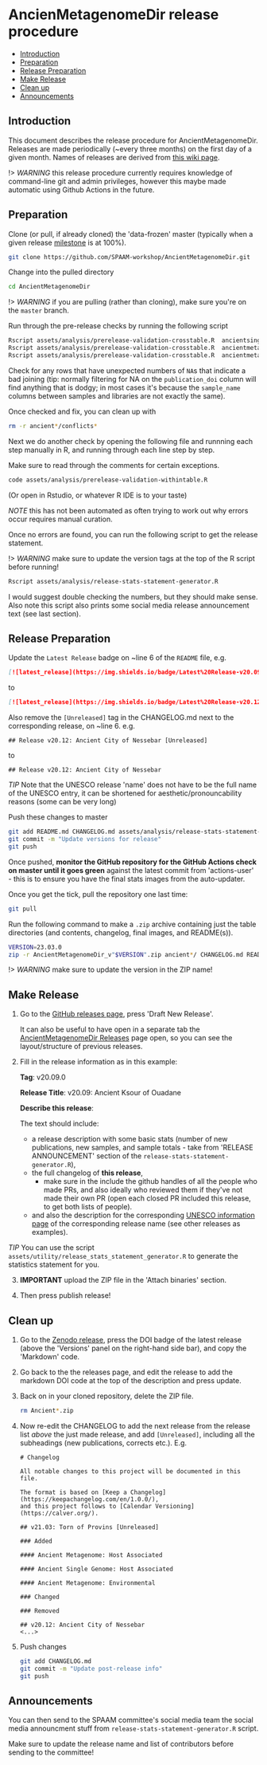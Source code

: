 # AncienMetagenomeDir release procedure

<!-- TOC -->

- [Introduction](#introduction)
- [Preparation](#preparation)
- [Release Preparation](#release-preparation)
- [Make Release](#make-release)
- [Clean up](#clean-up)
- [Announcements](#announcements)

<!-- /TOC -->

## Introduction

This document describes the release procedure for AncientMetagenomeDir. Releases are made periodically (~every three months) on the first day of a given month. Names of releases are derived from [this wiki page](https://github.com/SPAAM-workshop/AncientMetagenomeDir/wiki/Release-Name-List).

!> _WARNING_ this release procedure currently requires knowledge of command-line git and admin privileges, however this maybe made automatic using Github Actions in the future.

## Preparation

Clone (or pull, if already cloned) the 'data-frozen' master (typically when a given release [milestone](https://github.com/SPAAM-workshop/AncientMetagenomeDir/milestones) is at 100%).

```bash
git clone https://github.com/SPAAM-workshop/AncientMetagenomeDir.git 
```

Change into the pulled directory

```bash
cd AncientMetagenomeDir
```

!> _WARNING_ if you are pulling (rather than cloning), make sure you're on the `master` branch.

Run through the pre-release checks by running the following script

```bash
Rscript assets/analysis/prerelease-validation-crosstable.R  ancientsinglegenome-hostassociated/samples/ancientsinglegenome-hostassociated_samples.tsv ancientsinglegenome-hostassociated/libraries/ancientsinglegenome-hostassociated_libraries.tsv ancientsinglegenome-hostassociated/conflicts.csv
Rscript assets/analysis/prerelease-validation-crosstable.R  ancientmetagenome-hostassociated/samples/ancientmetagenome-hostassociated_samples.tsv ancientmetagenome-hostassociated/libraries/ancientmetagenome-hostassociated_libraries.tsv ancientmetagenome-hostassociated/conflicts.csv
Rscript assets/analysis/prerelease-validation-crosstable.R  ancientmetagenome-environmental/samples/ancientmetagenome-environmental_samples.tsv ancientmetagenome-environmental/libraries/ancientmetagenome-environmental_libraries.tsv ancientmetagenome-environmental/conflicts.csv
```

Check for any rows that have unexpected numbers of `NA`s that indicate a bad joining (tip: normally filtering for NA on the `publication_doi` column will find anything that is dodgy; in most cases it's because the `sample_name` columns between samples and libraries are not exactly the same). 

Once checked and fix, you can clean up with

```bash
rm -r ancient*/conflicts*
```

Next we do another check by opening the following file and runnning each step manually in R, and running through each line step by step.

Make sure to read through the comments for certain exceptions.

```txt
code assets/analysis/prerelease-validation-withintable.R
````
(Or open in Rstudio, or whatever R IDE is to your taste)

<p class='note'>
<em>NOTE</em> this has not been automated as often trying to work out why errors occur requires manual curation.
</p>

Once no errors are found, you can run the following script to get the release statement.

!> _WARNING_ make sure to update the version tags at the top of the R script before running!

```bash
Rscript assets/analysis/release-stats-statement-generator.R
```

I would suggest double checking the numbers, but they should make sense. Also note this script also prints some social media release announcement text (see last section).

## Release Preparation

Update the `Latest Release` badge on ~line 6 of the `README` file, e.g.

```markdown
[![latest_release](https://img.shields.io/badge/Latest%20Release-v20.09-yellow)](https://github.com/SPAAM-workshop/AncientMetagenomeDir/releases)
```

to

```markdown
[![latest_release](https://img.shields.io/badge/Latest%20Release-v20.12-yellow)](https://github.com/SPAAM-workshop/AncientMetagenomeDir/releases)
```

Also remove the `[Unreleased]` tag in the CHANGELOG.md next to the corresponding release, on ~line 6. e.g.

```
## Release v20.12: Ancient City of Nessebar [Unreleased]
```

to

```
## Release v20.12: Ancient City of Nessebar
```

<p class='help'>
<em>TIP</em> Note that the UNESCO release 'name' does not have to be the full name of the UNESCO entry, it can be shortened for aesthetic/pronouncability reasons (some can be very long)
</p>

Push these changes to master

```bash
git add README.md CHANGELOG.md assets/analysis/release-stats-statement-generator.R
git commit -m "Update versions for release"
git push
```

Once pushed, **monitor the GitHub repository for the GitHub Actions check on master until it goes green** against the latest commit from 'actions-user' - this is to ensure you have the final stats images from the auto-updater. 

Once you get the tick, pull the repository one last time:

```bash
git pull
```

Run the following command to make a `.zip` archive containing just the table directories (and contents, changelog, final images, and README(s)).

```bash
VERSION=23.03.0
zip -r AncientMetagenomeDir_v"$VERSION".zip ancient*/ CHANGELOG.md README.md assets/images/figures/* assets/documentation/*
``` 

!> _WARNING_ make sure to update the version in the ZIP name!

## Make Release

1. Go to the [GitHub releases page](https://github.com/SPAAM-workshop/AncientMetagenomeDir/releases), press 'Draft New Release'.

    It can also be useful to have open in a separate tab the [AncientMetagenomeDir Releases](https://github.com/SPAAM-community/AncientMetagenomeDir/releases) page open, so you can see the layout/structure of previous releases.

2. Fill in the release information as in this example:

    **Tag**: v20.09.0

    **Release Title**: v20.09: Ancient Ksour of Ouadane

    **Describe this release**: 

    The text should include:

    - a release description with some basic stats (number of new publications, new samples, and sample totals - take from 'RELEASE ANNOUNCEMENT' section of the `release-stats-statement-generator.R`), 
    - the full changelog of **this release**, 
        - make sure in the include the github handles of all the people who made PRs, and also ideally who reviewed them if they've not made their own PR (open each closed PR included this release, to get both lists of people).
    - and also the description for the corresponding [UNESCO information page](https://whc.unesco.org/en/list/) of the corresponding release name (see other releases as examples). 

<p class='help'>
<em>TIP</em> You can use the script <code>assets/utility/release_stats_statement_generator.R</code> to generate the statistics statement for you.
</p>

3. **IMPORTANT** upload the ZIP file in the 'Attach binaries' section.

4. Then press publish release!

## Clean up

1. Go to the [Zenodo release](https://doi.org/10.5281/zenodo.3980833), press the DOI badge of the latest release (above the 'Versions' panel on the right-hand side bar), and copy the 'Markdown' code.
2. Go back to the the releases page, and edit the release to add the markdown DOI code at the top of the description and press update.
3. Back on in your cloned repository, delete the ZIP file.

    ```bash
    rm Ancient*.zip
    ```

4. Now re-edit the CHANGELOG to add the next release from the release list _above_ the just made release, and add `[Unreleased]`, including all the subheadings (new publications, corrects etc.). E.g.

    ```
    # Changelog

    All notable changes to this project will be documented in this file.
    
    The format is based on [Keep a Changelog](https://keepachangelog.com/en/1.0.0/),
    and this project follows to [Calendar Versioning](https://calver.org/).
    
    ## v21.03: Torn of Provins [Unreleased]
    
    ### Added
    
    #### Ancient Metagenome: Host Associated
    
    #### Ancient Single Genome: Host Associated
    
    #### Ancient Metagenome: Environmental
    
    ### Changed
    
    ### Removed
    
    ## v20.12: Ancient City of Nessebar
    <...>
    ```
5. Push changes

    ```bash
    git add CHANGELOG.md
    git commit -m "Update post-release info"
    git push
    ```

## Announcements

You can then send to the SPAAM committee's social media team the social media announcment stuff from `release-stats-statement-generator.R` script. 

Make sure to update the release name and list of contributors before sending to the committee!
